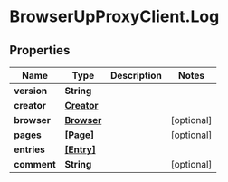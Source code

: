 # BrowserUpProxyClient.Log

## Properties

Name | Type | Description | Notes
------------ | ------------- | ------------- | -------------
**version** | **String** |  | 
**creator** | [**Creator**](Creator.md) |  | 
**browser** | [**Browser**](Browser.md) |  | [optional] 
**pages** | [**[Page]**](Page.md) |  | [optional] 
**entries** | [**[Entry]**](Entry.md) |  | 
**comment** | **String** |  | [optional] 


